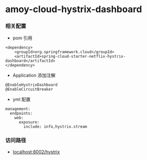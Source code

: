 # amoy-cloud-hystrix-dashboard

### 相关配置

- pom 引用
```
<dependency>
    <groupId>org.springframework.cloud</groupId>
    <artifactId>spring-cloud-starter-netflix-hystrix-dashboard</artifactId>
</dependency>
```

- Application 添加注解
```
@EnableHystrixDashboard
@EnableCircuitBreaker
```

- yml 配置
```
management:
  endpoints:
    web:
      exposure:
        include: info,hystrix.stream
```

### 访问路径

- [localhost:8002/hystrix](http://localhost:8002/hystrix)